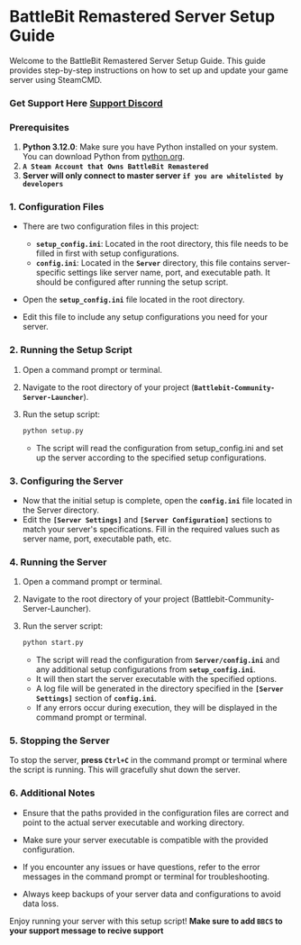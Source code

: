 # BattleBit Remastered Server Setup Guide
Welcome to the BattleBit Remastered Server Setup Guide. This guide provides step-by-step instructions on how to set up and update your game server using SteamCMD.

### Get Support Here [Support Discord](https://discord.gg/5HVygFQJaja)

### Prerequisites

1.  **Python 3.12.0**: Make sure you have Python installed on your system. You can download Python from [python.org](https://www.python.org/downloads/).
2.  **`A Steam Account that Owns BattleBit Remastered`**
3.  **Server will only connect to master server `if you are whitelisted by developers`**

### 1. Configuration Files

-   There are two configuration files in this project:

    -   **`setup_config.ini`**: Located in the root directory, this file needs to be filled in first with setup configurations.
    -   **`config.ini`**: Located in the **`Server`** directory, this file contains server-specific settings like server name, port, and executable path. It should be configured after running the setup script.

-   Open the **`setup_config.ini`** file located in the root directory.
-   Edit this file to include any setup configurations you need for your server.

### 2. Running the Setup Script

1.  Open a command prompt or terminal.
2.  Navigate to the root directory of your project (**`Battlebit-Community-Server-Launcher`**).

3.  Run the setup script:

    ```bash
    python setup.py
    ```

    -   The script will read the configuration from setup_config.ini and set up the server according to the specified setup configurations.

### 3. Configuring the Server

-   Now that the initial setup is complete, open the **`config.ini`** file located in the Server directory.
-   Edit the **`[Server Settings]`** and **`[Server Configuration]`** sections to match your server's specifications. Fill in the required values such as server name, port, executable path, etc.

### 4. Running the Server

1.  Open a command prompt or terminal.

2.  Navigate to the root directory of your project (Battlebit-Community-Server-Launcher).

3.  Run the server script:

    ```bash
    python start.py
    ```

    -   The script will read the configuration from **`Server/config.ini`** and any additional setup configurations from **`setup_config.ini`**.
    -   It will then start the server executable with the specified options.
    -   A log file will be generated in the directory specified in the **`[Server Settings]`** section of **`config.ini`**.
    -   If any errors occur during execution, they will be displayed in the command prompt or terminal.

### 5. Stopping the Server

To stop the server, **press `Ctrl+C`** in the command prompt or terminal where the script is running. This will gracefully shut down the server.

### 6. Additional Notes

-   Ensure that the paths provided in the configuration files are correct and point to the actual server executable and working directory.

-   Make sure your server executable is compatible with the provided configuration.

-   If you encounter any issues or have questions, refer to the error messages in the command prompt or terminal for troubleshooting.

-   Always keep backups of your server data and configurations to avoid data loss.

Enjoy running your server with this setup script! **Make sure to add `BBCS` to your support message to recive support**